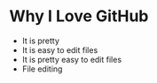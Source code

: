 # Why I Love GitHub

* It is pretty
* It is easy to edit files
* It is pretty easy to edit files
* File editing
